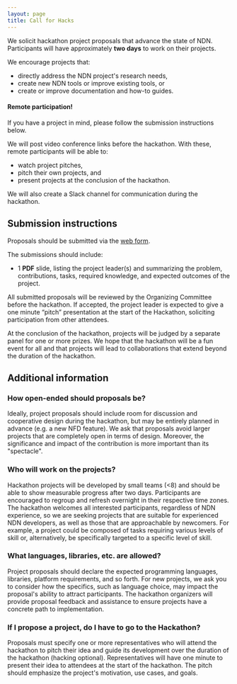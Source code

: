 ```yaml
---
layout: page
title: Call for Hacks
---
```


We solicit hackathon project proposals that advance the state of NDN.
Participants will have approximately **two days** to work on their projects.

We encourage projects that:

 - directly address the NDN project's research needs,
 - create new NDN tools or improve existing tools, or
 - create or improve documentation and how-to guides.

#### **Remote participation!**

If you have a project in mind, please follow the submission instructions below.

We will post video conference links before the hackathon.
With these, remote participants will be able to:

 - watch project pitches,
 - pitch their own projects, and
 - present projects at the conclusion of the hackathon.

We will also create a Slack channel for communication during the hackathon.


## Submission instructions

Proposals should be submitted via the [web form](https://forms.gle/fnGFz7TXNquDoX2X8).

The submissions should include:

- 1 **PDF** slide, listing the project leader(s) and summarizing the problem, contributions, tasks, required knowledge, and expected outcomes of the project.

All submitted proposals will be reviewed by the Organizing Committee before the hackathon.
If accepted, the project leader is expected to give a one minute “pitch” presentation at the start of the Hackathon, soliciting participation from other attendees.

At the conclusion of the hackathon, projects will be judged by a separate panel for one or more prizes.
We hope that the hackathon will be a fun event for all and that projects will lead to collaborations that extend beyond the duration of the hackathon.


## Additional information

### How open-ended should proposals be?

Ideally, project proposals should include room for discussion and cooperative design during the hackathon, but may be entirely planned in advance (e.g. a new NFD feature).
We ask that proposals avoid larger projects that are completely open in terms of design.
Moreover, the significance and impact of the contribution is more important than its "spectacle".

### Who will work on the projects?

Hackathon projects will be developed by small teams (<8) and should be able to show measurable progress after two days.
Participants are encouraged to regroup and refresh overnight in their respective time zones.
The hackathon welcomes all interested participants, regardless of NDN experience, so we are seeking projects that are suitable for experienced NDN developers, as well as those that are approachable by newcomers.
For example, a project could be composed of tasks requiring various levels of skill or, alternatively, be specifically targeted to a specific level of skill.

### What languages, libraries, etc. are allowed?

Project proposals should declare the expected programming languages, libraries, platform requirements, and so forth.
For new projects, we ask you to consider how the specifics, such as language choice, may impact the proposal's ability to attract participants.
The hackathon organizers will provide proposal feedback and assistance to ensure projects have a concrete path to implementation.

### If I propose a project, do I have to go to the Hackathon?

Proposals must specify one or more representatives who will attend the hackathon to pitch their idea and guide its development over the duration of the hackathon (hacking optional).
Representatives will have one minute to present their idea to attendees at the start of the hackathon.
The pitch should emphasize the project's motivation, use cases, and goals.
